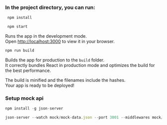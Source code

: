 
### In the project directory, you can run:

```javascript
 npm install
 ```

```javascript
 npm start
 ```

Runs the app in the development mode.\
Open [http://localhost:3000](http://localhost:3000) to view it in your browser.

```javascript
npm run build
```

Builds the app for production to the `build` folder.\
It correctly bundles React in production mode and optimizes the build for the best performance.

The build is minified and the filenames include the hashes.\
Your app is ready to be deployed!

### Setup mock api
```javascript
npm install -g json-server
```

```javascript
json-server --watch mock/mock-data.json --port 3001 --middlewares mock/mock-api.js
```
